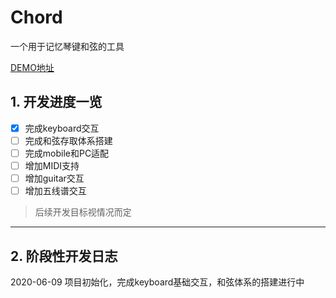 # Chord
一个用于记忆琴键和弦的工具

[DEMO地址](https://newsekaes.github.io/chord/)
## 1. 开发进度一览
-[X] 完成keyboard交互
-[ ] 完成和弦存取体系搭建
-[ ] 完成mobile和PC适配
-[ ] 增加MIDI支持
-[ ] 增加guitar交互
-[ ] 增加五线谱交互
> 后续开发目标视情况而定
---
## 2. 阶段性开发日志
2020-06-09 项目初始化，完成keyboard基础交互，和弦体系的搭建进行中
